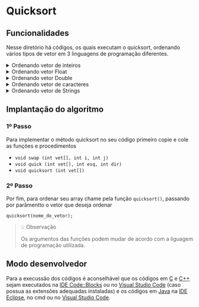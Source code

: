 # Quicksort
<!-- 
## Funcionamento
-->

## Funcionalidades
Nesse diretório há códigos, os quais executam o quicksort, ordenando vários tipos de vetor em 3 linguagens de programação diferentes.

<details>
<summary>Ordenando vetor de inteiros</summary>

### *Ordem crescente*
- [C](./c/quickIntCrescente.c)
- [C++](./cpp/quickIntCrescente.cpp)
- [Java](./java/quickIntCrescente.java)

### *Ordem decrescente*
- [C](./c/quickIntDecrescente.c)
- [C++](./cpp/quickIntDecrescente.cpp)
- [Java](./java/quickIntDecrescente.java)
</details>

<details>
<summary> Ordenando vetor Float</summary>

### *Ordem crescente*
- [C](./c/quickFloatCrescente.c)
- [C++](./cpp/quickFloatCrescente.cpp)
- [Java](./java/quickFloatCrescente.java)

### *Ordem decrescente*
- [C](./c/quickFloatDecrescente.c)
- [C++](./cpp/quickFloatDecrescente.cpp)
- [Java](./java/quickFloatDecrescente.java)
</details>

<details>
<summary>Ordenando vetor Double</summary>

### *Ordem crescente*
- [C](./c/quickDoubleCrescente.c)
- [C++](./cpp/quickDoubleCrescente.cpp)
- [Java](./java/quickDoubleCrescente.java)

### *Ordem decrescente*
- [C](./c/quickDoubleDecrescente.c)
- [C++](./cpp/quickDoubleDecrescente.cpp)
- [Java](./java/quickDoubleDecrescente.java)
</details>

<details>
<summary>Ordenando vetor de caracteres</summary>

### *Ordem crescente*
- [C](./c/quickCharCrescente.c)
- [C++](./cpp/quickCharCrescente.cpp)
- [Java](./java/quickCharCrescente.java)

### *Ordem decrescente*
- [C](./c/quickCharDecrescente.c)
- [C++](./cpp/quickCharDecrescente.cpp)
- [Java](./java/quickCharDecrescente.java)
</details> 

<details>
<summary>Ordenando vetor de Strings</summary>

### *Ordem crescente*
- [C++](./cpp/quickStringCrescente.cpp)
- [Java](./java/quickStringCrescente.java)

### *Ordem decrescente*
- [C++](./cpp/quickStringDecrescente.cpp)
- [Java](./java/quickStringDecrescente.java)
</details>

## Implantação do algoritmo

### 1º Passo

Para implementar o método quicksort no seu código primeiro copie e cole as funções e procedimentos

- `void swap (int vet[], int i, int j)`
- `void quick (int vet[], int esq, int dir)`
- `void quicksort (int vet[])`

### 2º Passo

Por fim, para ordenar seu array chame pela função `quicksort()`, passando por parâmentto o vetor que deseja ordenar

``` 
quicksort(nome_do_vetor); 
```

> 💡 Observação
>
> Os argumentos das funções podem mudar de acordo com a liguagem de programação utilizada.

## Modo desenvolvedor

Para a execussão dos códigos é aconselhável que os códigos em [C](./c) e [C++](./cpp) sejam executados na [IDE Code::Blocks](https://www.codeblocks.org/) ou no [Visual Studio Code](https://code.visualstudio.com/) (caso possua as extensões adequadas instaladas) e os códigos em [Java](./java) na [IDE Eclipse](https://www.eclipse.org/), no cmd ou no [Visual Studio Code](https://code.visualstudio.com/).
